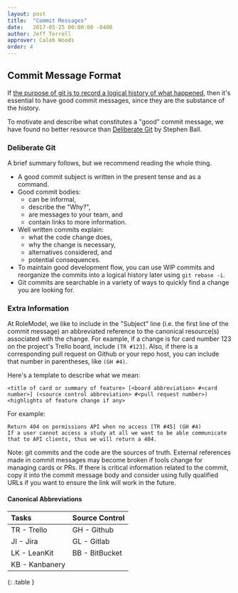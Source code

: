 ```yaml
---
layout: post
title:  "Commit Messages"
date:   2017-05-25 00:00:00 -0400
author: Jeff Terrell
approver: Caleb Woods
order: 4
---
```


## Commit Message Format

If [the purpose of git is to record a logical history of what
happened](purpose-of-git), then it's essential to have good commit messages,
since they are the substance of the history.

To motivate and describe what constitutes a "good" commit message, we have
found no better resource than [Deliberate
Git](http://rakeroutes.com/blog/deliberate-git) by Stephen Ball.

### Deliberate Git

A brief summary follows, but we recommend reading the whole thing.

- A good commit subject is written in the present tense and as a command.
- Good commit bodies:
  - can be informal,
  - describe the "Why?",
  - are messages to your team, and
  - contain links to more information.
- Well written commits explain:
  - what the code change does,
  - why the change is necessary,
  - alternatives considered, and
  - potential consequences.
- To maintain good development flow, you can use WIP commits and reorganize the
  commits into a logical history later using `git rebase -i`.
- Git commits are searchable in a variety of ways to quickly find a change you
  are looking for.

### Extra Information

At RoleModel, we like to include in the "Subject" line (i.e. the first line of
the commit message) an abbreviated reference to the canonical resource(s)
associated with the change. For example, if a change is for card number 123 on
the project's Trello board, include `[TR #123]`. Also, if there is a
corresponding pull request on Github or your repo host, you can include that
number in parentheses, like `(GH #4)`.

Here's a template to describe what we mean:

```
<title of card or summary of feature> [<board abbreviation> #<card number>] (<source control abbreviation> #<pull request number>)
<highlights of feature change if any>
```

For example:

```
Return 404 on permissions API when no access [TR #45] (GH #4)
If a user cannot access a study at all we want to be able communicate that to API clients, thus we will return a 404.
```

Note: git commits and the code are the sources of truth. External references
made in commit messages may become broken if tools change for managing cards or
PRs. If there is critical information related to the commit, copy it into the
commit message body and consider using fully qualified URLs if you want to
ensure the link will work in the future.

#### Canonical Abbreviations

|Tasks            |Source Control
|:----------------|:-------------
|  TR - Trello    |  GH - Github
|  JI - Jira      |  GL - Gitlab
|  LK - LeanKit   |  BB - BitBucket
|  KB - Kanbanery |
{: .table }
